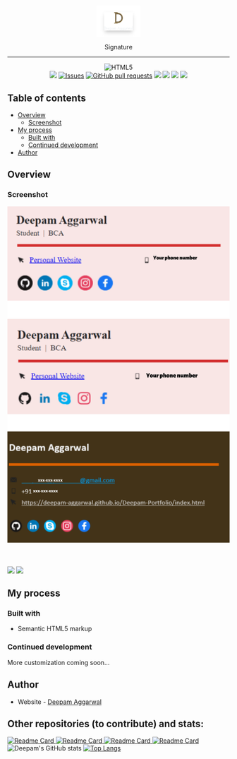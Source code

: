 <p align="center">
<img width="100px"src="https://github.com/Deepam-Aggarwal/Deepam-Portfolio/blob/master/assets/DA.png" align="center" alt="Deepam-Portfolio" />
</p>
<p align="center">Signature</p><hr>
<p align="center">
<img alt="HTML5" src="https://img.shields.io/badge/html5%20-%23E34F26.svg?&style=for-the-badge&logo=html5&logoColor=white"/><br/>
<img src="https://img.shields.io/github/license/Deepam-Aggarwal/how-to-create-custom-mail-signature?color=blue&logo=GitHub"/>
<a href="https://github.com/Deepam-Aggarwal/how-to-create-custom-mail-signature/issues"><img alt="Issues" src="https://img.shields.io/github/issues/Deepam-Aggarwal/Deepam-Portfolio?logo=GitHub&color=blue" /></a>
<a href="https://github.com/Deepam-Aggarwal/how-to-create-custom-mail-signature/pulls"><img alt="GitHub pull requests" src="https://img.shields.io/github/issues-pr/Deepam-Aggarwal/Deepam-Portfolio?logo=GitHub&color=blue" /></a>
<a href="https://github.com/Deepam-Aggarwal/how-to-create-custom-mail-signature/pulls">
<img src="https://img.shields.io/github/issues-pr-closed/Deepam-Aggarwal/how-to-create-custom-mail-signature?color=blue&logo=GitHub"/></a>
<img src="https://img.shields.io/github/watchers/Deepam-Aggarwal/how-to-create-custom-mail-signature?logo=GitHub&style=flat"/>
<img src="https://img.shields.io/github/forks/Deepam-Aggarwal/how-to-create-custom-mail-signature?logo=GitHub&style=flat"/>
<img src="https://img.shields.io/github/languages/count/Deepam-Aggarwal/how-to-create-custom-mail-signature?logo=GitHub"/>
</p>

## Table of contents

- [Overview](#overview)
  - [Screenshot](#screenshot)
- [My process](#my-process)
  - [Built with](#built-with)
  - [Continued development](#continued-development)
- [Author](#author)

## Overview

### Screenshot

![](./1.png)
![](./2.png)
![](./5.png)
<br/><br/><br/><br/>
![](./4.png)
![](./3.png)

## My process

### Built with

- Semantic HTML5 markup

### Continued development
More customization coming soon...

## Author

- Website - [Deepam Aggarwal](https://deepam-aggarwal.github.io/Deepam-Portfolio/index.html)

## Other repositories (to contribute) and stats:
[![Readme Card](https://github-readme-stats.vercel.app/api/pin/?username=Deepam-Aggarwal&repo=OnTheGo-World-Tour&show_owner=true&title_color=fff&icon_color=79ff97&text_color=9f9f9f&bg_color=151515)
](https://github.com/Deepam-Aggarwal/OnTheGo-World-Tour)
[![Readme Card](https://github-readme-stats.vercel.app/api/pin/?username=Deepam-Aggarwal&repo=Cynet-Webweaver&show_owner=true&title_color=fff&icon_color=79ff97&text_color=9f9f9f&bg_color=151515)
](https://github.com/Deepam-Aggarwal/Cynet-Webweaver)
[![Readme Card](https://github-readme-stats.vercel.app/api/pin/?username=Deepam-Aggarwal&repo=Codes&show_owner=true&title_color=fff&icon_color=79ff97&text_color=9f9f9f&bg_color=151515)
](https://github.com/Deepam-Aggarwal/Codes)
[![Readme Card](https://github-readme-stats.vercel.app/api/pin/?username=Deepam-Aggarwal&repo=FSD-Project&show_owner=true&title_color=fff&icon_color=79ff97&text_color=9f9f9f&bg_color=151515)
](https://github.com/Deepam-Aggarwal/FSD-Project)
![Deepam's GitHub stats](https://github-readme-stats.vercel.app/api?username=Deepam-Aggarwal&count_private=true&show_icons=true&theme=radical)
[![Top Langs](https://github-readme-stats.vercel.app/api/top-langs/?username=Deepam-Aggarwal&layout=compact&theme=radical)](https://github.com/Deepam-Aggarwal)

